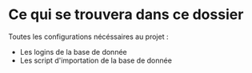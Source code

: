 # Ce qui se trouvera dans ce dossier

Toutes les configurations nécéssaires au projet : 
- Les logins de la base de donnée
- Les script d'importation de la base de donnée